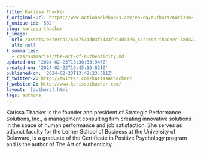 ```yaml
---
title: Karissa Thacker
f_original-url: https://www.actionablebooks.com/en-ca/authors/Karissa-Thacker/
f_unique-id: '582'
slug: karissa-thacker
f_image:
  url: /assets/external/65d7534d03f5443f9c4d43e5_karissa-thacker-180x220.jpeg
  alt: null
f_summaries:
  - cms/summaries/the-art-of-authenticity.md
updated-on: '2024-02-23T13:30:33.947Z'
created-on: '2024-02-22T16:45:16.821Z'
published-on: '2024-02-23T13:42:23.311Z'
f_twitter-2: http://twitter.com/karissathacker/
f_website-2: http://www.karissathacker.com/
layout: '[authors].html'
tags: authors
---
```


Karissa Thacker is the founder and president of Strategic Performance Solutions, Inc., a management consulting firm creating innovative solutions in the space of human performance and job satisfaction. She serves as adjunct faculty for the Lerner School of Business at the University of Delaware, is a graduate of the Certificate in Positive Psychology program and is the author of The Art of Authenticity.
